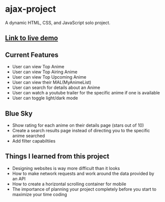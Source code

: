 # ajax-project

A dynamic HTML, CSS, and JavaScript solo project.

## [Link to live demo](https://shawnkost.github.io/ajax-project/)

## Current Features
* User can view Top Anime
* User can view Top Airing Anime
* User can view Top Upcoming Anime
* User can view their MAL(MyAnimeList)
* User can search for details about an Anime
* User can watch a youtube trailer for the specific anime if one is available
* User can toggle light/dark mode

## Blue Sky
* Show rating for each anime on their details page (stars out of 10)
* Create a search results page instead of directing you to the specific anime searched
* Add filter capabiltiies

## Things I learned from this project
* Designing websites is way more difficult than it looks
* How to make network requests and work around the data provided by an API
* How to create a horizontal scrolling container for mobile
* The importance of planning your project completely before you start to maximize your time coding
